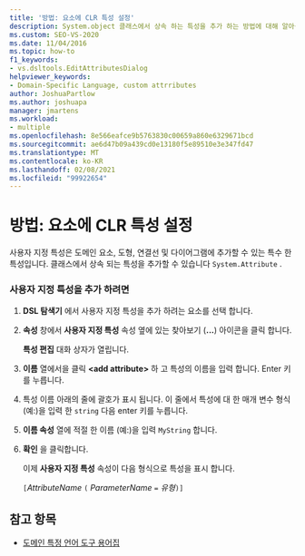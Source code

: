 ```yaml
---
title: '방법: 요소에 CLR 특성 설정'
description: System.object 클래스에서 상속 하는 특성을 추가 하는 방법에 대해 알아봅니다.
ms.custom: SEO-VS-2020
ms.date: 11/04/2016
ms.topic: how-to
f1_keywords:
- vs.dsltools.EditAttributesDialog
helpviewer_keywords:
- Domain-Specific Language, custom attrributes
author: JoshuaPartlow
ms.author: joshuapa
manager: jmartens
ms.workload:
- multiple
ms.openlocfilehash: 8e566eafce9b5763830c00659a860e6329671bcd
ms.sourcegitcommit: ae6d47b09a439cd0e13180f5e89510e3e347fd47
ms.translationtype: MT
ms.contentlocale: ko-KR
ms.lasthandoff: 02/08/2021
ms.locfileid: "99922654"
---
```

# <a name="how-to-set-clr-attributes-on-an-element"></a>방법: 요소에 CLR 특성 설정
사용자 지정 특성은 도메인 요소, 도형, 연결선 및 다이어그램에 추가할 수 있는 특수 한 특성입니다. 클래스에서 상속 되는 특성을 추가할 수 있습니다 `System.Attribute` .

### <a name="to-add-a-custom-attribute"></a>사용자 지정 특성을 추가 하려면

1. **DSL 탐색기** 에서 사용자 지정 특성을 추가 하려는 요소를 선택 합니다.

2. **속성** 창에서 **사용자 지정 특성** 속성 옆에 있는 찾아보기 (**...**) 아이콘을 클릭 합니다.

     **특성 편집** 대화 상자가 열립니다.

3. **이름** 열에서을 클릭 **\<add attribute>** 하 고 특성의 이름을 입력 합니다. Enter 키를 누릅니다.

4. 특성 이름 아래의 줄에 괄호가 표시 됩니다. 이 줄에서 특성에 대 한 매개 변수 형식 (예:)을 입력 한 `string` 다음 enter 키를 누릅니다.

5. **이름 속성** 열에 적절 한 이름 (예:)을 입력 `MyString` 합니다.

6. **확인** 을 클릭합니다.

     이제 **사용자 지정 특성** 속성이 다음 형식으로 특성을 표시 합니다.

     `[`*AttributeName* `(` *ParameterName* `=` *유형*`)]`

## <a name="see-also"></a>참고 항목

- [도메인 특정 언어 도구 용어집](/previous-versions/bb126564(v=vs.100))